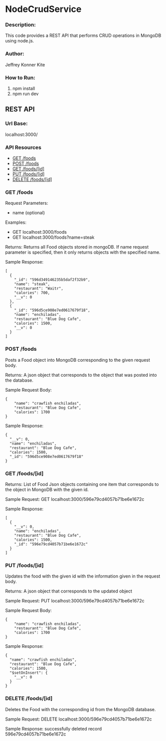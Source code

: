 # NodeCrudService

### Description: 
This code provides a REST API that performs CRUD operations in MongoDB using node.js.

### Author:
Jeffrey Konner Kite 

### How to Run:
1. npm install
2. npm run dev

## REST API

### Url Base:
localhost:3000/

### API Resources
  - [GET /foods](#get-foods)
  - [POST /foods](#post-foods)
  - [GET /foods/[id]](#get-foodsid)
  - [PUT /foods/[id]](#put-foodsid)
  - [DELETE /foods/[id]](#delete-foodsid)
 
### GET /foods
Request Parameters:
  - name (optional)
  
Examples:
  - GET localhost:3000/foods
  - GET localhost:3000/foods?name=steak

Returns: Returns all Food objects stored in mongoDB. If name request parameter is specified, then it only returns objects
with the specified name.

Sample Response:
   
    [
      {
        "_id": "596d349146235b5daf2f32b9",
        "name": "steak",
        "restaurant": "Waitr",
        "calories": 700,
        "__v": 0
      },
      {
        "_id": "596d5ce908e7ed0617679f18",
        "name": "enchiladas",
        "restaurant": "Blue Dog Cafe",
        "calories": 1500,
        "__v": 0
      }
    ]
    
### POST /foods
Posts a Food object into MongoDB corresponding to the given request body.

Returns: A json object that corresponds to the object that was posted into the database.

Sample Request Body:

    {
	    "name": "crawfish enchiladas",
	    "restaurant": "Blue Dog Cafe",
	    "calories": 1700
    }

Sample Response:

    {
      "__v": 0,
      "name": "enchiladas",
      "restaurant": "Blue Dog Cafe",
      "calories": 1500,
      "_id": "596d5ce908e7ed0617679f18"
    }

### GET /foods/[id]
Returns: List of Food Json objects containing one item that corresponds to the object in MongoDB with the given id.

Sample Request: GET localhost:3000/596e79cd4057b71be6e1672c

Sample Response:

    [
      {
        "__v": 0,
        "name": "enchiladas",
        "restaurant": "Blue Dog Cafe",
        "calories": 1500,
        "_id": "596e79cd4057b71be6e1672c"
      }
    ]

### PUT /foods/[id]
Updates the food with the given id with the information given in the request body.

Returns: A json object that corresponds to the updated object

Sample Request: PUT localhost:3000/596e79cd4057b71be6e1672c

Sample Request Body:

    {
	    "name": "crawfish enchiladas",
	    "restaurant": "Blue Dog Cafe",
	    "calories": 1700
    }

Sample Response:

    {
      "name": "crawfish enchiladas",
      "restaurant": "Blue Dog Cafe",
      "calories": 1500,
      "$setOnInsert": {
        "__v": 0
      }
    }

### DELETE /foods/[id]
Deletes the Food with the corresponding id from the MongoDB database.

Sample Request: DELETE localhost:3000/596e79cd4057b71be6e1672c

Sample Response: successfully deleted record 596e79cd4057b71be6e1672c
